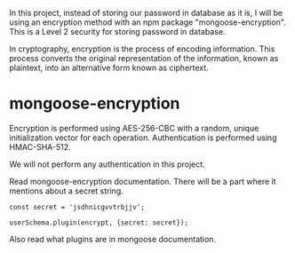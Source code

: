 In this project, instead of storing our password in database as it is, I will be using an encryption method
with an npm package "mongoose-encryption". This is a Level 2 security for storing password in database.

In cryptography, encryption is the process of encoding information. This process converts the original representation of the information, known as plaintext, into an alternative form known as ciphertext.

mongoose-encryption
===

Encryption is performed using AES-256-CBC with a random, unique initialization vector for each operation. Authentication is performed using HMAC-SHA-512.

We will not perform any authentication in this project.

Read mongoose-encryption documentation. There will be a part where it mentions about a secret string.

```
const secret = 'jsdhnicgvvtrbjjv';

userSchema.plugin(encrypt, {secret: secret});
```

Also read what plugins are in mongoose documentation.